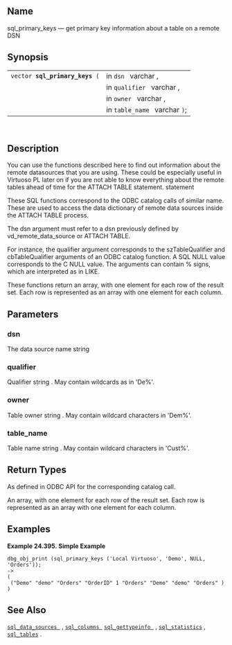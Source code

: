 <div id="fn_sql_primary_keys" class="refentry">

<div class="titlepage">

</div>

<div class="refnamediv">

## Name

sql_primary_keys — get primary key information about a table on a remote
DSN

</div>

<div class="refsynopsisdiv">

## Synopsis

<div id="fsyn_sql_primary_keys" class="funcsynopsis">

|                                     |                               |
|-------------------------------------|-------------------------------|
| `vector `**`sql_primary_keys`**` (` | in `dsn ` varchar ,           |
|                                     | in `qualifier ` varchar ,     |
|                                     | in `owner ` varchar ,         |
|                                     | in `table_name ` varchar `)`; |

<div class="funcprototype-spacer">

 

</div>

</div>

</div>

<div id="desc_sql_primary_keys" class="refsect1">

## Description

You can use the functions described here to find out information about
the remote datasources that you are using. These could be especially
useful in Virtuoso PL later on if you are not able to know everything
about the remote tables ahead of time for the ATTACH TABLE statement.
statement

These SQL functions correspond to the ODBC catalog calls of similar
name. These are used to access the data dictionary of remote data
sources inside the ATTACH TABLE process.

The dsn argument must refer to a dsn previously defined by
vd_remote_data_source or ATTACH TABLE.

For instance, the qualifier argument corresponds to the szTableQualifier
and cbTableQualifier arguments of an ODBC catalog function. A SQL NULL
value corresponds to the C NULL value. The arguments can contain %
signs, which are interpreted as in LIKE.

These functions return an array, with one element for each row of the
result set. Each row is represented as an array with one element for
each column.

</div>

<div id="params_sql_primary_keys" class="refsect1">

## Parameters

<div id="id111412" class="refsect2">

### dsn

The data source name <span class="type">string </span>

</div>

<div id="id111416" class="refsect2">

### qualifier

Qualifier <span class="type">string </span> . May contain wildcards as
in 'De%'.

</div>

<div id="id111420" class="refsect2">

### owner

Table owner <span class="type">string </span> . May contain wildcard
characters in 'Dem%'.

</div>

<div id="id111424" class="refsect2">

### table_name

Table name <span class="type">string </span> . May contain wildcard
characters in 'Cust%'.

</div>

</div>

<div id="ret_sql_primary_keys" class="refsect1">

## Return Types

As defined in ODBC API for the corresponding catalog call.

An array, with one element for each row of the result set. Each row is
represented as an array with one element for each column.

</div>

<div id="examples_sql_primary_keys" class="refsect1">

## Examples

<div id="ex_sql_primary_keys" class="example">

**Example 24.395. Simple Example**

<div class="example-contents">

``` screen
dbg_obj_print (sql_primary_keys ('Local Virtuoso', 'Demo', NULL, 'Orders'));
->
(
 ("Demo" "demo" "Orders" "OrderID" 1 "Orders" "Demo" "demo" "Orders" )
)
```

</div>

</div>

  

</div>

<div id="seealso_sql_primary_keys" class="refsect1">

## See Also

<a href="fn_sql_data_sources.html" class="link"
title="sql_data_sources"><code
class="function">sql_data_sources </code></a> ,
<a href="fn_sql_columns.html" class="link" title="sql_columns"><code
class="function">sql_columns </code></a>
<a href="fn_sql_gettypeinfo.html" class="link"
title="sql_gettypeinfo"><code
class="function">sql_gettypeinfo </code></a> ,
<a href="fn_sql_statistics.html" class="link"
title="sql_statistics"><code class="function">sql_statistics</code></a>
, <a href="fn_sql_tables.html" class="link" title="sql_tables"><code
class="function">sql_tables</code></a> .

</div>

</div>
